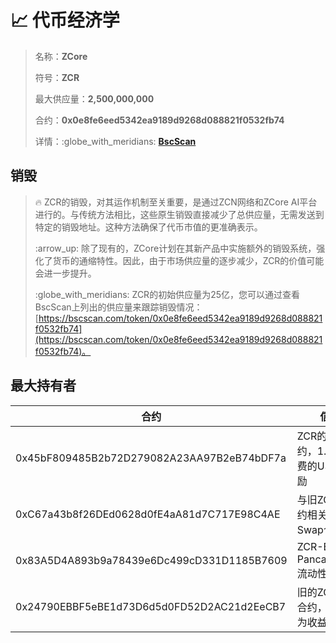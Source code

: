 # 📈 代币经济学

> 名称：**ZCore**
>
> 符号：**ZCR**
>
> 最大供应量：**2,500,000,000**
>
> 合约：**0x0e8fe6eed5342ea9189d9268d088821f0532fb74**
>
> 详情：:globe\_with\_meridians: [**BscScan**](https://bscscan.com/token/0x0e8fe6eed5342ea9189d9268d088821f0532fb74#balances)

## 销毁

> :fire: ZCR的销毁，对其运作机制至关重要，是通过ZCN网络和ZCore AI平台进行的。与传统方法相比，这些原生销毁直接减少了总供应量，无需发送到特定的销毁地址。这种方法确保了代币市值的更准确表示。
>
> :arrow\_up: 除了现有的，ZCore计划在其新产品中实施额外的销毁系统，强化了货币的通缩特性。因此，由于市场供应量的逐步减少，ZCR的价值可能会进一步提升。
>
> :globe\_with\_meridians: ZCR的初始供应量为25亿，您可以通过查看BscScan上列出的供应量来跟踪销毁情况：[https://bscscan.com/token/0x0e8fe6eed5342ea9189d9268d088821f0532fb74](https://bscscan.com/token/0x0e8fe6eed5342ea9189d9268d088821f0532fb74)。

## 最大持有者

<table><thead><tr><th width="370">合约</th><th>信息</th></tr></thead><tbody><tr><td>0x45bF809485B2b72D279082A23AA97B2eB74bDF7a</td><td>ZCR的质押合约，1.5%反射费的USDT奖励</td></tr><tr><td>0xC67a43b8f26DEd0628d0fE4aA81d7C717E98C4AE</td><td>与旧ZCore合约相关的Swap合约</td></tr><tr><td>0x83A5D4A893b9a78439e6Dc499cD331D1185B7609</td><td>ZCR-BNB Pancakeswap流动性合约</td></tr><tr><td>0x24790EBBF5eBE1d73D6d5d0FD52D2AC21d2EeCB7</td><td>旧的ZCR质押合约，以ZCR为收益</td></tr></tbody></table>
